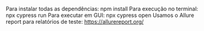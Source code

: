 Para instalar todas as dependências: npm install
Para execução no terminal: npx cypress run
Para executar em GUI: npx cypress open
Usamos o Allure report para relatórios de teste: https://allurereport.org/